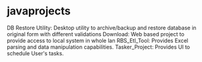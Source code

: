 # javaprojects
DB Restore Utility: Desktop utility to archive/backup and restore database in original form with different validations
Download: Web based project to provide access to local system in whole lan
RBS_Etl_Tool: Provides Excel parsing and data manipulation capabilities.
Tasker_Project: Provides UI to schedule User's tasks.